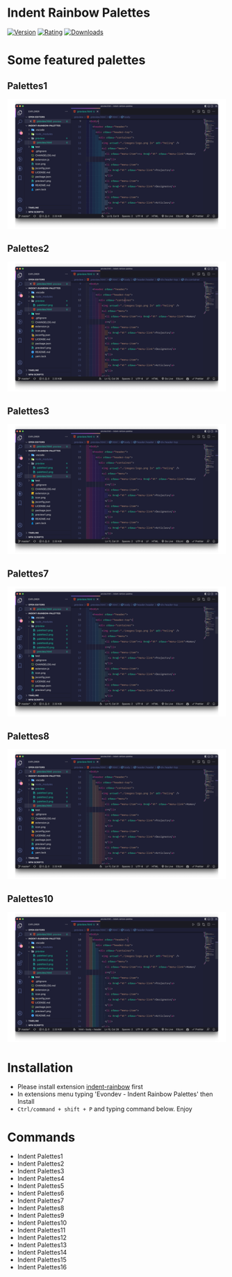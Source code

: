 # Indent Rainbow Palettes

[![Version](https://vsmarketplacebadge.apphb.com/version/evondev.indent-rainbow-palettes.svg)](https://marketplace.visualstudio.com/items?itemName=evondev.indent-rainbow-palettes)
[![Rating](https://vsmarketplacebadge.apphb.com/rating/evondev.indent-rainbow-palettes.svg)](https://marketplace.visualstudio.com/items?itemName=evondev.indent-rainbow-palettes)
[![Downloads](https://vsmarketplacebadge.apphb.com/downloads/evondev.indent-rainbow-palettes.svg)](https://marketplace.visualstudio.com/items?itemName=evondev.indent-rainbow-palettes)

# Some featured palettes

## Palettes1

![Preview](https://raw.githubusercontent.com/evondev/indent-rainbow-palettes/master/preview/palettes1.png)

## Palettes2

![Preview](https://raw.githubusercontent.com/evondev/indent-rainbow-palettes/master/preview/palettes2.png)

## Palettes3

![Preview](https://raw.githubusercontent.com/evondev/indent-rainbow-palettes/master/preview/palettes3.png)

## Palettes7

![Preview](https://raw.githubusercontent.com/evondev/indent-rainbow-palettes/master/preview/palettes7.png)

## Palettes8

![Preview](https://raw.githubusercontent.com/evondev/indent-rainbow-palettes/master/preview/palettes8.png)

## Palettes10

![Preview](https://raw.githubusercontent.com/evondev/indent-rainbow-palettes/master/preview/palettes10.png)

# Installation

- Please install extension [indent-rainbow](https://marketplace.visualstudio.com/items?itemName=oderwat.indent-rainbow) first
- In extensions menu typing 'Evondev - Indent Rainbow Palettes' then Install
- `Ctrl/command + shift + P` and typing command below. Enjoy

# Commands

- Indent Palettes1
- Indent Palettes2
- Indent Palettes3
- Indent Palettes4
- Indent Palettes5
- Indent Palettes6
- Indent Palettes7
- Indent Palettes8
- Indent Palettes9
- Indent Palettes10
- Indent Palettes11
- Indent Palettes12
- Indent Palettes13
- Indent Palettes14
- Indent Palettes15
- Indent Palettes16
